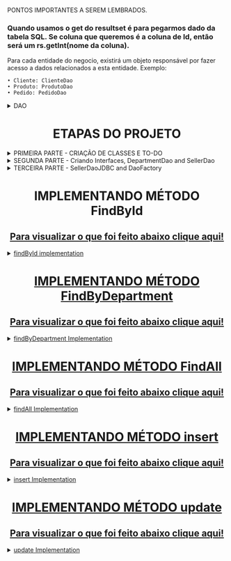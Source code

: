 PONTOS IMPORTANTES A SEREM LEMBRADOS.
### Quando usamos o get do resultset é para pegarmos dado da tabela SQL. Se coluna que queremos é a coluna de Id, então será um rs.getInt(nome da coluna). ###


Para cada entidade do negocio, existirá um objeto responsável por fazer acesso a dados relacionados a esta entidade.
Exemplo:

	• Cliente: ClienteDao
	• Produto: ProdutoDao
	• Pedido: PedidoDao

<details>
	<summary>DAO</summary>
Cada DAO será definido por uma interface. Isso porque o acesso aos dados pode mudar no futuro. Hoje pode ser um banco de dados SQL e amanhã será Oracle.
Então para que o contrato seja preservado, usaremos interfaces.

A injeção de dependência pode ser feita por meio do padrã de projeto Factory. 
O objeto Factory é responsável por instanciar as implementaçoes do DAO. Ela tem operações estaticas para instanciar os DAOS.

![image](https://github.com/zenonxd/demo-dao-jdbc/assets/64092861/b28fd55c-5ef2-487c-948c-3412d7956f67)
</details>

<h1 align="center">ETAPAS DO PROJETO </h1>
<details>
	<summary>PRIMEIRA PARTE - CRIAÇÃO DE CLASSES E TO-DO </summary>
Criar Seller e Department, juntamente com seus atributos, construtores, etc. Conforme abaixo:
	
![image](https://github.com/zenonxd/demo-dao-jdbc/assets/64092861/328ce494-98aa-4093-8887-554ca2b43db1)
</details>

<details>
	<summary>SEGUNDA PARTE - Criando Interfaces, DepartmentDao and SellerDao </summary>

A unica diferença é: No SellerDao os dois ultimos são objetos do tipo Seller. E no DepartmentDao do tipo Department.

![image](https://github.com/zenonxd/demo-dao-jdbc/assets/64092861/8464eab7-76a8-44b7-ab73-83081932fe37) ![image](https://github.com/zenonxd/demo-dao-jdbc/assets/64092861/98e0a0d4-8498-4573-97dd-c09c655ecbe5)
</details>

<details>
	<summary>TERCEIRA PARTE - SellerDaoJDBC and DaoFactory</summary>

SellerDaoJDBC - Implementar a interface SellerDao com seu contrato. ![image](https://github.com/zenonxd/demo-dao-jdbc/assets/64092861/c674acb8-4e27-4bf1-b83d-b6ce315acfd6)

DaoFactory - A DaoFactory vai expor um metodo que retorna um tipo da interface. Mas internamente ela instancia uma implementação. 

![image](https://github.com/zenonxd/demo-dao-jdbc/assets/64092861/c9106ec0-9d23-4ae0-81ae-6310638786bc)

Então no programa principal, instanciamos a interface juntamente com a DaoFactory.

![image](https://github.com/zenonxd/demo-dao-jdbc/assets/64092861/e0f18384-9a49-49fe-ba5c-2207f72dbe50)

</details>

<h1 align="center">IMPLEMENTANDO MÉTODO FindById </h1>
<h2 align="center"><a href=https://github.com/zenonxd/demo-dao-jdbc/blob/f3aaf7e782e855f55d9b806e4fd8497dbd928761/src/model/dao/impl/SellerDaoJDBC.java#L42> Para visualizar o que foi feito abaixo clique aqui! </h2>
	
	 
<DETAILS>
	<SUMMARY>findById implementation</SUMMARY>
	
Primeiro, não precisamos dessa vez instanciar uma connection, uma vez que o DAO vai ter uma dependência com a conexão. Portanto: 
Voltando a classe SellerDaoJDBC
1. Criamos um atributo
   
![image](https://github.com/zenonxd/demo-dao-jdbc/assets/64092861/c8dfd7c0-6ad5-48e2-8507-9c4b0ae91557)

2.	Criamos um construtor passando uma Connection conn, e atribuindo a esse paremetro o conn inicial. É o atributo inicial que usamos dentro da SellerDaoJDBC.

![image](https://github.com/zenonxd/demo-dao-jdbc/assets/64092861/79cfe387-4278-4776-b5c6-974247510425)

IMPORTANTE! Sabemos que o ResultSet nos dá um retorno em formato de tabela, conforme abaixo:
![image](https://github.com/zenonxd/demo-dao-jdbc/assets/64092861/4519fb33-1c12-4bf5-aa1b-62422c2c1729)

Porém, quando estamos programando um sistema orientado a objetos, na memoria do computador, queremos ter os objetos associados instanciados em memória.

![image](https://github.com/zenonxd/demo-dao-jdbc/assets/64092861/482db49f-9bfd-4554-bdc9-bc02e509789a)

Em suma, queremos criar um objeto do tipo seller chamado alex que estará associado a outro objeto do tipo Department, com os dados do departamento do alex.

DENTRO DO METODO FindById:

1. Criamos nosso PreparedStatement e ResultSet, intanciando ambos em null.
2. Abrimos nosso bloco Try, passando nosso st e utilizando o "conn" prepareStatement.
3. Passamos a query escrita para dar o select e como sempre a " ? " para preenchermos abaixo.
   
![image](https://github.com/zenonxd/demo-dao-jdbc/assets/64092861/3f935c35-a45d-48e9-ac1d-14257d7c355e)

5. Passamos st.SetInt e preenchemos com o numero desejado e executamos o update.

![image](https://github.com/zenonxd/demo-dao-jdbc/assets/64092861/9d8f72b9-a464-4e6d-90ea-59bf50491e87)

// COMO INSTANCIAR ESSES DADOS DO SQL DENTRO DOS OBJETOS?

![image](https://github.com/zenonxd/demo-dao-jdbc/assets/64092861/4e12b3c4-9156-4aa8-96f4-e929fe819801)

No bloco if em questão, sabemos que ele só irá prosseguir (true) se houver um numero depois do next (que já começa em zero).
Caso sim:

	1. Criamos duas funçoes. Uma para o Seller e outra para o Department.
		a. Na função do Seller, teremos dois parametros (Resultset rs, Department dep)
		b. Na função deparment, somente o parametro do ResultSet
  
<h3> A função instantiateSeller recebe dois parâmetros pois no final da mesma, devemos instanciar também um Department. </h3>

	2. O getInt e getString é a coluna da tabela criada no WorkBench. Ou seja: Int porque irá retornar uma ID da tabela e String pois é retornado um nome. <br>
 	3. SEMPRE QUE DAMOS GET no resultset é pra pegar algo de dentro do SQL. !!! ESSE setId é do objeto e não um set SQL !!!
	
![image](https://github.com/zenonxd/demo-dao-jdbc/assets/64092861/65c95e2b-ad4b-4a78-a68c-4af66e9ae711)

Por fim, nosso if ficará dessa maneira:

![image](https://github.com/zenonxd/demo-dao-jdbc/assets/64092861/7df73626-a091-4cd3-a589-b91a94e68306)

Teste final no main:

![image](https://github.com/zenonxd/demo-dao-jdbc/assets/64092861/05732275-ebf7-4a7a-b151-77042c0cc36d)

</DETAILS>

<h1 align="center">IMPLEMENTANDO MÉTODO FindByDepartment </h1>
<h2 align="center"><a href=https://github.com/zenonxd/demo-dao-jdbc/blob/f3aaf7e782e855f55d9b806e4fd8497dbd928761/src/model/dao/impl/SellerDaoJDBC.java#L97> Para visualizar o que foi feito abaixo clique aqui! </h2>

<DETAILS>
	<SUMMARY>findByDepartment Implementation</SUMMARY>
	
Primeiramente, é incorreto nós instanciarmos vários departamentos.
Dessa vez, como são vários valores retornados ao invés de if dentro do método, usaremos while Ou seja, "enquanto existir um próximo (rs.next)".

1. Iniciaremos criando uma Lista fora do loop while.
   
![image](https://github.com/zenonxd/demo-dao-jdbc/assets/64092861/98d548ea-25a0-46b3-9dd0-5be1179b71c1)

A resolução parece boa, mas na verdade é uma má prática pois intanciaremos vários departments.

![image](https://github.com/zenonxd/demo-dao-jdbc/assets/64092861/dcd40f17-e9fb-40d8-9db8-3d1826eb47a2)

<h3> Para uma boa pratica, usaremos o Map! </h3>

1. Criaremos um map fora do laço while.
2. Dentro do laço while:
	a. Criaremos um Department, dando o get na Coluna: Department dep = map.get(rs.getInt("DepartmentId"));
           Basicamente esse comando busca dentro do Map se ja existe algum departamento com a Id = 2 (valor que está dentro do resultset (rs.next)
   
3. Se o dep == null, instanciaremos o dep e colocaremos dentro do Map para que na proxima vez eu possa verificar que ele ja existe.
   
![image](https://github.com/zenonxd/demo-dao-jdbc/assets/64092861/ac721930-12ac-4232-b9ec-e7c34b2801b0)

4. Por fim, teremos a instanciação do Seller, passando o rs + dep e adicionando a lista.

![image](https://github.com/zenonxd/demo-dao-jdbc/assets/64092861/1d117112-e033-4fbe-8d7a-970918f1e362)

Teste final no main:

![image](https://github.com/zenonxd/demo-dao-jdbc/assets/64092861/46f7da24-2e4a-4d65-b12c-a6581b9915ca)

 
</DETAILS>

<h1 align="center">IMPLEMENTANDO MÉTODO FindAll </h1>
<h2 align="center"><a href=https://github.com/zenonxd/demo-dao-jdbc/blob/ba7a302a0a26b238a7f2b6faec21108966912c57/src/model/dao/impl/SellerDaoJDBC.java#L89> Para visualizar o que foi feito abaixo clique aqui! </h2>

<DETAILS>
	<SUMMARY>findAll Implementation</SUMMARY>
	
Será a mesma estrutura do findByDepartment!

Só trocaremos a query digitada e não precisaremos passar o st.setInt pois dessa o vez o select é sem where.

![image](https://github.com/zenonxd/demo-dao-jdbc/assets/64092861/91289379-cdd7-493f-a683-a958c1e48d4d)

Implementação no programa inicial:

 ![image](https://github.com/zenonxd/demo-dao-jdbc/assets/64092861/e031c200-4a45-4eaa-8858-475741e7aeeb)

</DETAILS>

<h1 align="center">IMPLEMENTANDO MÉTODO insert </h1>
<h2 align="center"><a href=https://github.com/zenonxd/demo-dao-jdbc/blob/c6fd89cd6d4598212ab3866c57794ca5612bd4b4/src/model/dao/impl/SellerDaoJDBC.java#L21> Para visualizar o que foi feito abaixo clique aqui! </h2>

<DETAILS>
	<SUMMARY>insert Implementation</SUMMARY>
	
Só será usado o PreparedStatement, pois é uma operação Insert!

![image](https://github.com/zenonxd/demo-dao-jdbc/assets/64092861/38cbed7f-664d-4685-a471-f09291584c88)

Usamos o Statement.RETURN_GENERATED_KEYS depois de inserir os dados do placeholder (?), para retornar a Id do seller inserido.

![image](https://github.com/zenonxd/demo-dao-jdbc/assets/64092861/0e563374-81e4-4670-b983-13e994eafa17)

Usaremos um st.executeUpdate(), visto que como foi dito acima, é uma operação insert. Se fosse delete e update, seria a mesma coisa. 

As outras operações são executeQuery pois irão retornar um objeto resultSet.

![image](https://github.com/zenonxd/demo-dao-jdbc/assets/64092861/3e5da71b-d921-445e-887e-7636414b720d)

Usamos rowsAffected > 0 para ter certeza que os dados foram inseridos.

A variavel ResulSet é para armazenamos as generatedKeys.

Após isso, fazer um rs.next, onde pegamos o Id do seller inserido. Armazenamos com o getInt e inserimos dentro do objeto Seller, settando a id.

E finalizamos a conexão com o rs.

Implementação no programa inicial:

![image](https://github.com/zenonxd/demo-dao-jdbc/assets/64092861/a11f0798-a0f7-40d5-a07b-1c2f3a75fa35)

</DETAILS>

<h1 align="center">IMPLEMENTANDO MÉTODO update </h1>
<h2 align="center"><a href=https://github.com/zenonxd/demo-dao-jdbc/blob/0b542dccf963f93a0871ea389885334734c555cf/src/model/dao/impl/SellerDaoJDBC.java#L60> Para visualizar o que foi feito abaixo clique aqui! </h2>

<DETAILS>
	<SUMMARY>update Implementation</SUMMARY>
	
Só será usado o PreparedStatement novamente, pois é uma operação Update!

![image](https://github.com/zenonxd/demo-dao-jdbc/assets/64092861/38cbed7f-664d-4685-a471-f09291584c88)

Usamos novamente o Statement.RETURN_GENERATED_KEYS depois de inserir os dados do placeholder (?), para retornar a Id do seller inserido.

![image](https://github.com/zenonxd/demo-dao-jdbc/assets/64092861/0e563374-81e4-4670-b983-13e994eafa17)

Usaremos um st.executeUpdate(), visto que como foi dito acima, é uma operação update. Se fosse delete e insert ou delete, seria a mesma coisa. 

As outras operações são executeQuery pois irão retornar um objeto resultSet.

![image](https://github.com/zenonxd/demo-dao-jdbc/assets/64092861/3e5da71b-d921-445e-887e-7636414b720d)

Dessa vez, não precisamos usar ifs nem nada. É so uma atualização.

![image](https://github.com/zenonxd/demo-dao-jdbc/assets/64092861/df0e5607-0cdf-45a1-b585-3def555afa6b)

Damos o executeUpdate e fim!

Implementação no programa inicial:

![image](https://github.com/zenonxd/demo-dao-jdbc/assets/64092861/66bc333b-a18c-46e6-972d-8d3a9701e729)

Pegamos o objeto seller ja instanciado acima, buscamos um Seller pela ID, trocamos o nome dele no Set e chamos o SellerDao.update(passando o seller aqui).
E pronto!
</DETAILS>


